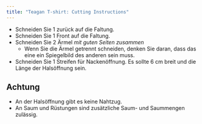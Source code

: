 ```yaml
---
title: "Teagan T-shirt: Cutting Instructions"
---
```


- Schneiden Sie 1 zurück auf die Faltung.
- Schneiden Sie 1 Front auf die Faltung.
- Schneiden Sie 2 Ärmel _mit guten Seiten zusammen_
  - Wenn Sie die Ärmel getrennt schneiden, denken Sie daran, dass das eine ein Spiegelbild des anderen sein muss.
- Schneiden Sie 1 Streifen für Nackenöffnung. Es sollte 6 cm breit und die Länge der Halsöffnung sein.

## Achtung

- An der Halsöffnung gibt es keine Nahtzug.
- An Saum und Rüstungen sind zusätzliche Saum- und Saummengen zulässig.
